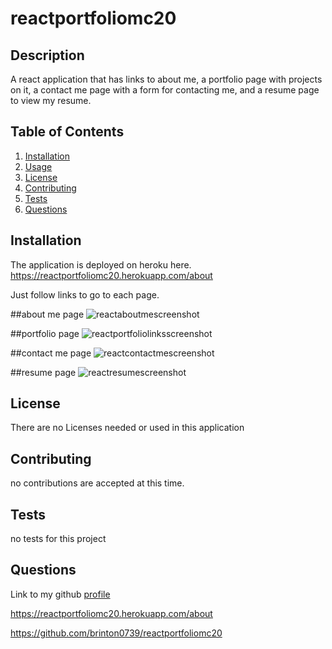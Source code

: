 # reactportfoliomc20

## Description

A react application that has links to about me, a portfolio page with projects on it, a contact me page with a form for contacting me, and a resume page to view my resume.
## Table of Contents

1. [Installation](#installation)
2. [Usage](#usage)
3. [License](#license)
4. [Contributing](#contributing)
5. [Tests](#tests)
6. [Questions](#questions)

## Installation

The application is deployed on heroku here. https://reactportfoliomc20.herokuapp.com/about

Just follow links to go to each page.

##about me page
![reactaboutmescreenshot](https://user-images.githubusercontent.com/103536550/196009818-42f084d5-4fe6-4228-964e-7334e6942c63.png)

##portfolio page
![reactportfoliolinksscreenshot](https://user-images.githubusercontent.com/103536550/196009822-e1f17fd5-f78e-4298-be06-9845705358e8.png)

##contact me page
![reactcontactmescreenshot](https://user-images.githubusercontent.com/103536550/196009823-9a8a78b6-6b0b-4c17-b8fc-745a9b92544d.png)

##resume page
![reactresumescreenshot](https://user-images.githubusercontent.com/103536550/196009825-4c82a780-ddbd-4b61-b04a-f7fbaf7f75c9.png)


## License

There are no Licenses needed or used in this application

## Contributing

no contributions are accepted at this time.

## Tests

no tests for this project

## Questions



Link to my github [profile](https://github.com/brinton0739)



https://reactportfoliomc20.herokuapp.com/about

https://github.com/brinton0739/reactportfoliomc20
